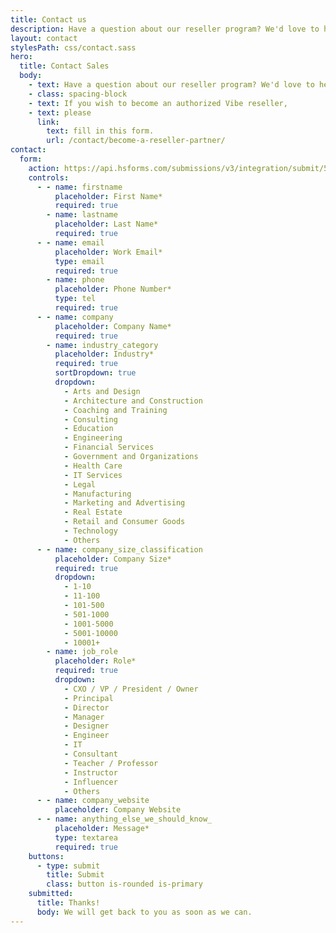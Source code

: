 ```yaml
---
title: Contact us
description: Have a question about our reseller program? We'd love to hear from you.
layout: contact
stylesPath: css/contact.sass
hero:
  title: Contact Sales
  body:
    - text: Have a question about our reseller program? We'd love to hear from you.
    - class: spacing-block
    - text: If you wish to become an authorized Vibe reseller,
    - text: please
      link:
        text: fill in this form.
        url: /contact/become-a-reseller-partner/
contact:
  form:
    action: https://api.hsforms.com/submissions/v3/integration/submit/5698963/0a3da285-bc2b-41b3-9cc2-e5861643fb30
    controls:
      - - name: firstname
          placeholder: First Name*
          required: true
        - name: lastname
          placeholder: Last Name*
          required: true
      - - name: email
          placeholder: Work Email*
          type: email
          required: true
        - name: phone
          placeholder: Phone Number*
          type: tel
          required: true
      - - name: company
          placeholder: Company Name*
          required: true
        - name: industry_category
          placeholder: Industry*
          required: true
          sortDropdown: true
          dropdown:
            - Arts and Design
            - Architecture and Construction
            - Coaching and Training
            - Consulting
            - Education
            - Engineering
            - Financial Services
            - Government and Organizations
            - Health Care
            - IT Services
            - Legal
            - Manufacturing
            - Marketing and Advertising
            - Real Estate
            - Retail and Consumer Goods
            - Technology
            - Others
      - - name: company_size_classification
          placeholder: Company Size*
          required: true
          dropdown:
            - 1-10
            - 11-100
            - 101-500
            - 501-1000
            - 1001-5000
            - 5001-10000
            - 10001+
        - name: job_role
          placeholder: Role*
          required: true
          dropdown:
            - CXO / VP / President / Owner
            - Principal
            - Director
            - Manager
            - Designer
            - Engineer
            - IT
            - Consultant
            - Teacher / Professor
            - Instructor
            - Influencer
            - Others
      - - name: company_website
          placeholder: Company Website
      - - name: anything_else_we_should_know_
          placeholder: Message*
          type: textarea
          required: true
    buttons:
      - type: submit
        title: Submit
        class: button is-rounded is-primary
    submitted:
      title: Thanks!
      body: We will get back to you as soon as we can.
---
```

